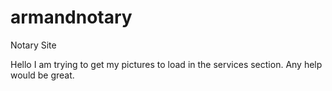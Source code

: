 # armandnotary
Notary Site

Hello I am trying to get my pictures to load in the services section. Any help would be great. 
